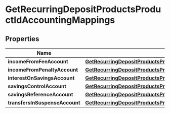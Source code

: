 
# GetRecurringDepositProductsProductIdAccountingMappings

## Properties
| Name | Type | Description | Notes |
| ------------ | ------------- | ------------- | ------------- |
| **incomeFromFeeAccount** | [**GetRecurringDepositProductsProductIdIncomeFromFeeAccount**](GetRecurringDepositProductsProductIdIncomeFromFeeAccount.md) |  |  [optional] |
| **incomeFromPenaltyAccount** | [**GetRecurringDepositProductsProductIdIncomeFromPenaltyAccount**](GetRecurringDepositProductsProductIdIncomeFromPenaltyAccount.md) |  |  [optional] |
| **interestOnSavingsAccount** | [**GetRecurringDepositProductsProductIdInterestOnSavingsAccount**](GetRecurringDepositProductsProductIdInterestOnSavingsAccount.md) |  |  [optional] |
| **savingsControlAccount** | [**GetRecurringDepositProductsProductIdSavingsControlAccount**](GetRecurringDepositProductsProductIdSavingsControlAccount.md) |  |  [optional] |
| **savingsReferenceAccount** | [**GetRecurringDepositProductsProductIdSavingsReferenceAccount**](GetRecurringDepositProductsProductIdSavingsReferenceAccount.md) |  |  [optional] |
| **transfersInSuspenseAccount** | [**GetRecurringDepositProductsProductIdTransfersInSuspenseAccount**](GetRecurringDepositProductsProductIdTransfersInSuspenseAccount.md) |  |  [optional] |




